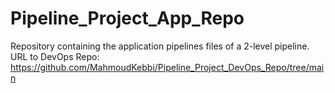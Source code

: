 # Pipeline_Project_App_Repo
Repository containing the application pipelines files of a 2-level pipeline.
URL to DevOps Repo: https://github.com/MahmoudKebbi/Pipeline_Project_DevOps_Repo/tree/main
